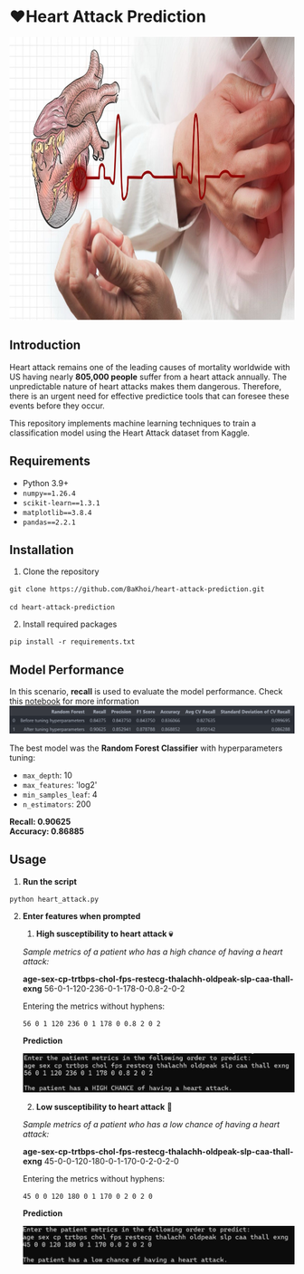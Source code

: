 # ❤️Heart Attack Prediction

<center>
    <img src="images/heart_attack_intro.jpeg" width=1000 height=500>
</center>

## Introduction
Heart attack remains one of the leading causes of mortality worldwide with US having nearly **805,000 people** suffer from a heart attack annually. The unpredictable nature of heart attacks makes them dangerous. Therefore, there is an urgent need for effective predictice tools that can foresee these events before they occur.

This repository implements machine learning techniques to train a classification model using the Heart Attack dataset from Kaggle. 

## Requirements
- Python 3.9+
- `numpy==1.26.4`
- `scikit-learn==1.3.1`
- `matplotlib==3.8.4`
- `pandas==2.2.1`


## Installation
1. Clone the repository
```
git clone https://github.com/BaKhoi/heart-attack-prediction.git

cd heart-attack-prediction

```

2. Install required packages
```
pip install -r requirements.txt

```

## Model Performance
In this scenario, **recall** is used to evaluate the model performance. Check this [notebook](HeartAttack.ipynb) for more information
![Performance](images/overall_performance.png)

The best model was the **Random Forest Classifier** with hyperparameters tuning:
- `max_depth`: 10
- `max_features`: 'log2'
- `min_samples_leaf`: 4
- `n_estimators`: 200

**Recall: 0.90625** </br>
**Accuracy: 0.86885**

## Usage
1. **Run the script**
```
python heart_attack.py
```

2. **Enter features when prompted**
   1. **High susceptibility to heart attack 💀**
   
   *Sample metrics of a patient who has a high chance of having a heart attack:*
    
    **age-sex-cp-trtbps-chol-fps-restecg-thalachh-oldpeak-slp-caa-thall-exng**
    56-0-1-120-236-0-1-178-0-0.8-2-0-2
    

    Entering the metrics without hyphens:
    ```
    56 0 1 120 236 0 1 178 0 0.8 2 0 2
    ```

    **Prediction**

    ![High chance](images/high_chance.png)

    2. **Low susceptibility to heart attack** 🎉

    *Sample metrics of a patient who has a low chance of having a heart attack:*
    
    **age-sex-cp-trtbps-chol-fps-restecg-thalachh-oldpeak-slp-caa-thall-exng**
    45-0-0-120-180-0-1-170-0-2-0-2-0
    

    Entering the metrics without hyphens:
    ```
    45 0 0 120 180 0 1 170 0 2 0 2 0
    ```

    **Prediction**

    ![low chance](images/low_chance.png)












